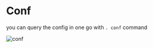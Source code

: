 # Conf

you can query the config in one go with `. conf` command

![conf](https://raw.githubusercontent.com/darklab8/fl-darkbot/master/docs/index_assets/conf.png)
